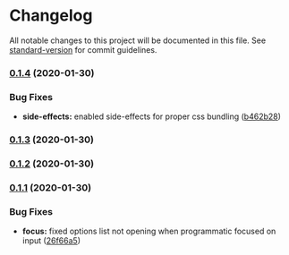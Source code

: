 # Changelog

All notable changes to this project will be documented in this file. See [standard-version](https://github.com/conventional-changelog/standard-version) for commit guidelines.

### [0.1.4](https://github.com/sahilanguralla/slect/compare/v0.1.3...v0.1.4) (2020-01-30)


### Bug Fixes

* **side-effects:** enabled side-effects for proper css bundling ([b462b28](https://github.com/sahilanguralla/slect/commit/b462b28214be59b3f352ec2f6efa3c7f057d5980))

### [0.1.3](https://github.com/sahilanguralla/slect/compare/v0.1.2...v0.1.3) (2020-01-30)

### [0.1.2](https://github.com/sahilanguralla/slect/compare/v0.1.1...v0.1.2) (2020-01-30)

### [0.1.1](https://github.com/sahilanguralla/slect/compare/v0.0.26...v0.1.1) (2020-01-30)


### Bug Fixes

* **focus:** fixed options list not opening when programmatic focused on input ([26f66a5](https://github.com/sahilanguralla/slect/commit/26f66a50a569d85ebc995426a8f35f52baa9e548))
